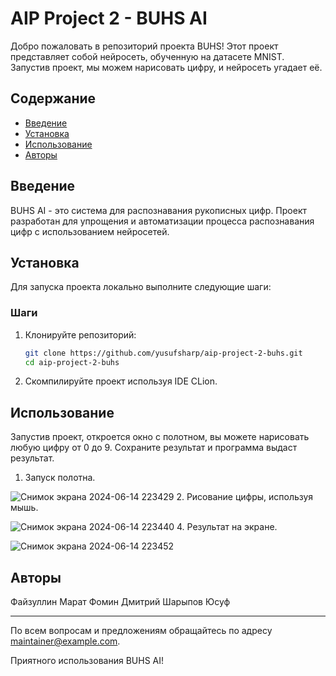 # AIP Project 2 - BUHS AI
Добро пожаловать в репозиторий проекта BUHS! Этот проект представляет собой нейросеть, обученную на датасете MNIST. Запустив проект, мы можем нарисовать цифру, и нейросеть угадает её.

## Содержание
- [Введение](#введение)
- [Установка](#установка)
- [Использование](#использование)
- [Авторы](#авторы)

## Введение
BUHS AI - это система для распознавания рукописных цифр. Проект разработан для упрощения и автоматизации процесса распознавания цифр с использованием нейросетей.

## Установка
Для запуска проекта локально выполните следующие шаги:

### Шаги
1. Клонируйте репозиторий:
   ```sh
   git clone https://github.com/yusufsharp/aip-project-2-buhs.git
   cd aip-project-2-buhs
   ```
2. Скомпилируйте проект используя IDE CLion.



## Использование
Запустив проект, откроется окно с полотном, вы можете нарисовать любую цифру от 0 до 9. Сохраните результат и программа выдаст результат.

1. Запуск полотна.

![Снимок экрана 2024-06-14 223429](https://github.com/yusufsharp/aip-project-2-buhs/assets/137401399/92da3e3a-0466-448f-a054-68d38622daac)
2. Рисование цифры, используя мышь.

![Снимок экрана 2024-06-14 223440](https://github.com/yusufsharp/aip-project-2-buhs/assets/137401399/27180130-dcc9-40e0-a191-a1442728329d)
4. Результат на экране. 

![Снимок экрана 2024-06-14 223452](https://github.com/yusufsharp/aip-project-2-buhs/assets/137401399/b4d8f2b3-b01b-47d3-afcd-9593dea357e2)

## Авторы
Файзуллин Марат
Фомин Дмитрий
Шарыпов Юсуф

---

По всем вопросам и предложениям обращайтесь по адресу [maintainer@example.com](mailto:mifaizullin@edu.hse.ru).

Приятного использования BUHS AI!
